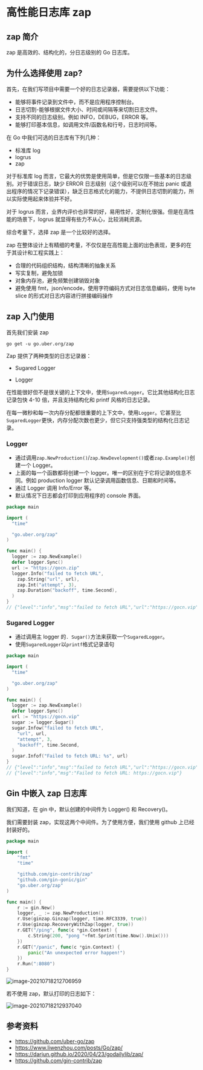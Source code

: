 # 高性能日志库 zap

## zap 简介

zap 是高效的、结构化的，分日志级别的 Go 日志库。

## 为什么选择使用 zap?

首先，在我们写项目中需要一个好的日志记录器，需要提供以下功能：

- 能够将事件记录到文件中，而不是应用程序控制台。
- 日志切割-能够根据文件大小、时间或间隔等来切割日志文件。
- 支持不同的日志级别。例如 INFO，DEBUG，ERROR 等。
- 能够打印基本信息，如调用文件/函数名和行号，日志时间等。

在 Go 中我们可选的日志库有下列几种：

- 标准库 log
- logrus
- zap

对于标准库 log 而言，它最大的优势是使用简单，但是它仅限一些基本的日志级别。对于错误日志，缺少 ERROR 日志级别（这个级别可以在不抛出 panic 或退出程序的情况下记录错误），缺乏日志格式化的能力，不提供日志切割的能力，所以实际使用起来体验并不好。

对于 logrus 而言，业界内评价也非常的好，易用性好，定制化很强。但是在高性能的场景下，logrus 就显得有些力不从心，比较消耗资源。

综合考量下，选择 zap 是一个比较好的选择。

zap 在整体设计上有精细的考量，不仅仅是在高性能上面的出色表现，更多的在于其设计和工程实践上：

- 合理的代码组织结构，结构清晰的抽象关系
- 写实复制，避免加锁
- 对象内存池，避免频繁创建销毁对象
- 避免使用 fmt，json/encode，使用字符编码方式对日志信息编码，使用 byte slice 的形式对日志内容进行拼接编码操作

## zap 入门使用

首先我们安装 zap

```shell
go get -u go.uber.org/zap
```

Zap 提供了两种类型的日志记录器：

- Sugared Logger

- Logger

在性能很好但不是很关键的上下文中，使用`SugaredLogger`。它比其他结构化日志记录包快 4-10 倍，并且支持结构化和 printf 风格的日志记录。

在每一微秒和每一次内存分配都很重要的上下文中，使用`Logger`。它甚至比`SugaredLogger`更快，内存分配次数也更少，但它只支持强类型的结构化日志记录。

### Logger

- 通过调用`zap.NewProduction()`/`zap.NewDevelopment()`或者`zap.Example()`创建一个 Logger。
- 上面的每一个函数都将创建一个 logger。唯一的区别在于它将记录的信息不同。例如 production logger 默认记录调用函数信息、日期和时间等。
- 通过 Logger 调用 Info/Error 等。
- 默认情况下日志都会打印到应用程序的 console 界面。

```go
package main

import (
  "time"

  "go.uber.org/zap"
)

func main() {
  logger := zap.NewExample()
  defer logger.Sync()
  url := "https://gocn.zip"
  logger.Info("failed to fetch URL",
    zap.String("url", url),
    zap.Int("attempt", 3),
    zap.Duration("backoff", time.Second),
  )
}
// {"level":"info","msg":"failed to fetch URL","url":"https://gocn.vip","attempt":3,"backoff":"1s"}
```

### Sugared Logger

- 通过调用主 logger 的`. Sugar()`方法来获取一个`SugaredLogger`。
- 使用`SugaredLogger`以`printf`格式记录语句

```go
package main

import (
  "time"

  "go.uber.org/zap"
)

func main() {
  logger := zap.NewExample()
  defer logger.Sync()
  url := "https://gocn.vip"
  sugar := logger.Sugar()
  sugar.Infow("failed to fetch URL",
    "url", url,
    "attempt", 3,
    "backoff", time.Second,
  )
  sugar.Infof("Failed to fetch URL: %s", url)
}
// {"level":"info","msg":"failed to fetch URL","url":"https://gocn.vip","attempt":3,"backoff":"1s"}
// {"level":"info","msg":"Failed to fetch URL: https://gocn.vip"}
```

## Gin 中嵌入 zap 日志库

我们知道，在 gin 中，默认创建的中间件为 Logger() 和 Recovery()。

我们需要封装 zap，实现这两个中间件。为了使用方便，我们使用 github 上已经封装好的。

```go
package main

import (
	"fmt"
	"time"

	"github.com/gin-contrib/zap"
	"github.com/gin-gonic/gin"
	"go.uber.org/zap"
)

func main() {
	r := gin.New()
	logger, _ := zap.NewProduction()
	r.Use(ginzap.Ginzap(logger, time.RFC3339, true))
	r.Use(ginzap.RecoveryWithZap(logger, true))
	r.GET("/ping", func(c *gin.Context) {
		c.String(200, "pong "+fmt.Sprint(time.Now().Unix()))
	})
	r.GET("/panic", func(c *gin.Context) {
		panic("An unexpected error happen!")
	})
	r.Run(":8080")
}
```

![image-20210718212706959](https://picture.nj-jay.com/image-20210718212706959.png)

若不使用 zap，默认打印的日志如下：

![image-20210718212937040](https://picture.nj-jay.com/image-20210718212937040.png)

## 参考资料

- https://github.com/uber-go/zap
- https://www.liwenzhou.com/posts/Go/zap/
- https://darjun.github.io/2020/04/23/godailylib/zap/
- https://github.com/gin-contrib/zap
